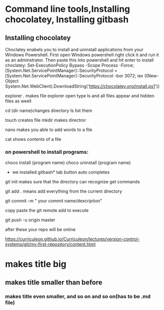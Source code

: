 # Command line tools,Installing chocolatey, Installing gitbash

## Installing chocolatey
Choclatey enabels you to install and uninstall applications from your Windows Powershell.
First open Windows powershell right click it and run it as an adminstrator.
Then paste this into powershell and hit enter to install choclatey:
    Set-ExecutionPolicy Bypass -Scope Process -Force; [System.Net.ServicePointManager]::SecurityProtocol = [System.Net.ServicePointManager]::SecurityProtocol -bor 3072; iex ((New-Object System.Net.WebClient).DownloadString('https://chocolatey.org/install.ps1'))


explorer . makes file explorer open
type ls and all files appear and hidden files as weell

cd (dir name)changes directory  ls list them

touch creates file 
mkdir makes directror

nano makes you able to add words to a file 

cat shows contents of a file

### on powershell to install programs:
choco install (program name)
choco uninstall (program name)
* we installed gitbash*
tab button auto completes



git init makes sure that the directory can recognize get commands

git add .  means add everything from the current directory

git commit -m  " your commit name/dexcription"

copy paste the git remote add to execute

git push -u origin master 

after these your repo will be online

https://curriculeon.github.io/Curriculeon/lectures/version-control-systems/git/my-first-repository/content.html

# makes title big 
## makes title smaller than before
### makes title even smaller, and so on and so on(has to be .md file)
